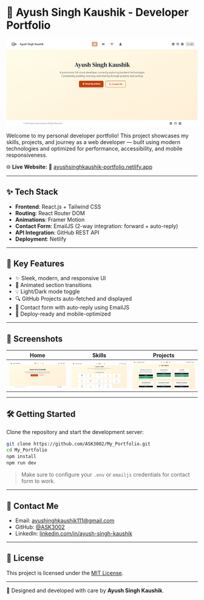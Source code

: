 # 💼 Ayush Singh Kaushik - Developer Portfolio

![Portfolio Banner](./src/assets/Home.png)

Welcome to my personal developer portfolio! This project showcases my skills, projects, and journey as a web developer — built using modern technologies and optimized for performance, accessibility, and mobile responsiveness.

🌐 **Live Website:**
🔗 [ayushsinghkaushik-portfolio.netlify.app](https://ayushsinghkaushik-portfolio.netlify.app/)

---

## ✨ Tech Stack

* **Frontend**: React.js + Tailwind CSS
* **Routing**: React Router DOM
* **Animations**: Framer Motion
* **Contact Form**: EmailJS (2-way integration: forward + auto-reply)
* **API Integration**: GitHub REST API
* **Deployment**: Netlify

---

## 📝 Key Features

* ✨ Sleek, modern, and responsive UI
* 🌌 Animated section transitions
* 💡 Light/Dark mode toggle
* 🔍 GitHub Projects auto-fetched and displayed
* 📨 Contact form with auto-reply using EmailJS
* 🚀 Deploy-ready and mobile-optimized

---

## 📸 Screenshots

| Home                                                                                   | Skills                                                                                   | Projects                                                                                   |
| -------------------------------------------------------------------------------------- | ---------------------------------------------------------------------------------------- | ------------------------------------------------------------------------------------------ |
| ![Home](./src/assets/Home.png) | ![Skills](./src/assets//Skills.png) | ![Projects](./src/assets/Project.png) |

---

## 🛠️ Getting Started

Clone the repository and start the development server:

```bash
git clone https://github.com/ASK3002/My_Portfolio.git
cd My_Portfolio
npm install
npm run dev
```

> Make sure to configure your `.env` or `emailjs` credentials for contact form to work.

---

## 📢 Contact Me

* Email: [ayushinghkaushik111@gmail.com](mailto:ayushinghkaushik111@gmail.com)
* GitHub: [@ASK3002](https://github.com/ASK3002)
* LinkedIn: [linkedin.com/in/ayush-singh-kaushik](https://www.linkedin.com/in/ayush-singh-kaushik)

---

## 📃 License

This project is licensed under the [MIT License](LICENSE).

---

🌟 Designed and developed with care by **Ayush Singh Kaushik**.
